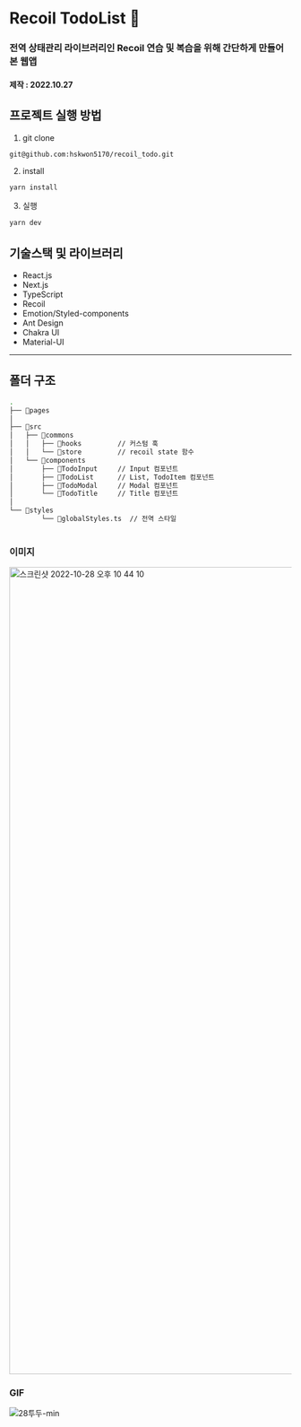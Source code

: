 <h1>Recoil TodoList 🏁</h1>

<h3>전역 상태관리 라이브러리인 Recoil 연습 및 복습을 위해 간단하게 만들어본 웹앱</h3>
<h4>제작 : 2022.10.27</h4>

## 프로젝트 실행 방법

1. git clone

```bash
git@github.com:hskwon5170/recoil_todo.git
```

2. install

```bash
yarn install
```

3. 실행

```bash
yarn dev
```

## 기술스택 및 라이브러리

- React.js
- Next.js
- TypeScript
- Recoil
- Emotion/Styled-components
- Ant Design
- Chakra UI
- Material-UI

---

## 폴더 구조

```bash
. 
├── 📂pages
│
├── 📂src
│   ├── 📂commons
│   │   ├── 📂hooks         // 커스텀 훅
│   │   └── 📂store         // recoil state 함수
│   └── 📂components
│       ├── 📂TodoInput     // Input 컴포넌트
│       ├── 📂TodoList      // List, TodoItem 컴포넌트       
│       ├── 📂TodoModal     // Modal 컴포넌트        
│       └── 📂TodoTitle     // Title 컴포넌트                                                      
│                      
└── 📂styles
        └── 📜globalStyles.ts  // 전역 스타일
        
```

### 이미지
<img width="1440" alt="스크린샷 2022-10-28 오후 10 44 10" src="https://user-images.githubusercontent.com/104052466/198620408-42deda83-4746-4b8f-aab5-d5633659fc74.png">

### GIF
![28투두-min](https://user-images.githubusercontent.com/104052466/198624601-41d80daf-52f2-436f-939d-e4de71bcd83e.gif)


